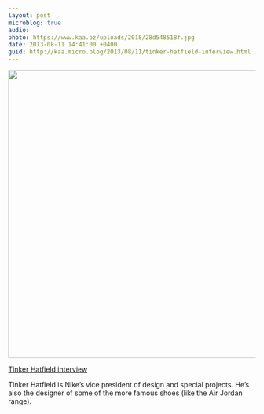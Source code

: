 ```yaml
---
layout: post
microblog: true
audio: 
photo: https://www.kaa.bz/uploads/2018/28d548518f.jpg
date: 2013-08-11 14:41:00 +0400
guid: http://kaa.micro.blog/2013/08/11/tinker-hatfield-interview.html
---
```

<img src="https://www.kaa.bz/uploads/2018/28d548518f.jpg" alt="" width="818" height="587" class="alignnone size-full wp-image-538" />

<a href="http://www.designboom.com/design/tinker-hatfield-interview/">Tinker Hatfield interview</a>

<p>Tinker Hatfield is Nike’s vice president of design and special projects. He’s also the designer of some of the more famous shoes (like the Air Jordan range).</p>
